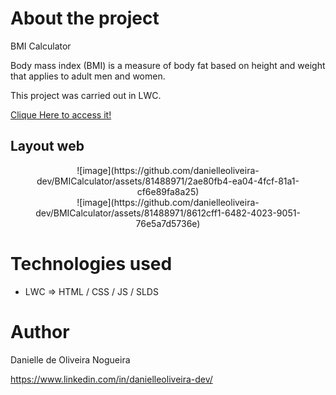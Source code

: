 # About the project

BMI Calculator

Body mass index (BMI) is a measure of body fat based on height and weight that applies to adult men and women.

This project was carried out in LWC.

[Clique Here to access it!]([(https://danielleportfolio-dev-ed.develop.my.site.com/calculator)])

## Layout web

<div align="center">
![image](https://github.com/danielleoliveira-dev/BMICalculator/assets/81488971/2ae80fb4-ea04-4fcf-81a1-cf6e89fa8a25)
</div>
<div align="center">
![image](https://github.com/danielleoliveira-dev/BMICalculator/assets/81488971/8612cff1-6482-4023-9051-76e5a7d5736e)
</div>

# Technologies used
- LWC => HTML / CSS / JS / SLDS

# Author

Danielle de Oliveira Nogueira

https://www.linkedin.com/in/danielleoliveira-dev/
